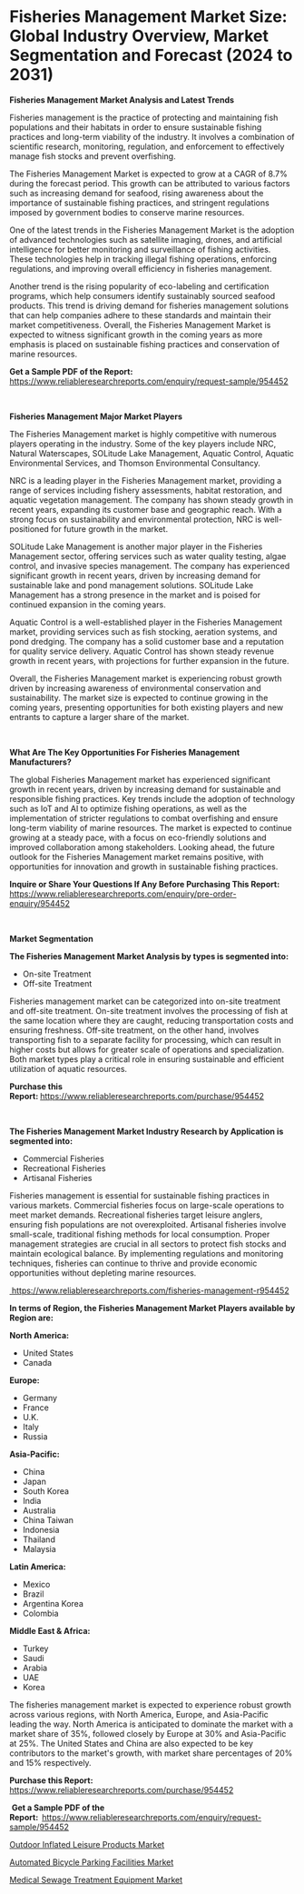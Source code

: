 <p><h1>Fisheries Management Market Size: Global Industry Overview, Market Segmentation and Forecast (2024 to 2031)</h1></p><p><strong>Fisheries Management Market Analysis and Latest Trends</strong></p>
<p><p>Fisheries management is the practice of protecting and maintaining fish populations and their habitats in order to ensure sustainable fishing practices and long-term viability of the industry. It involves a combination of scientific research, monitoring, regulation, and enforcement to effectively manage fish stocks and prevent overfishing.</p><p>The Fisheries Management Market is expected to grow at a CAGR of 8.7% during the forecast period. This growth can be attributed to various factors such as increasing demand for seafood, rising awareness about the importance of sustainable fishing practices, and stringent regulations imposed by government bodies to conserve marine resources.</p><p>One of the latest trends in the Fisheries Management Market is the adoption of advanced technologies such as satellite imaging, drones, and artificial intelligence for better monitoring and surveillance of fishing activities. These technologies help in tracking illegal fishing operations, enforcing regulations, and improving overall efficiency in fisheries management.</p><p>Another trend is the rising popularity of eco-labeling and certification programs, which help consumers identify sustainably sourced seafood products. This trend is driving demand for fisheries management solutions that can help companies adhere to these standards and maintain their market competitiveness. Overall, the Fisheries Management Market is expected to witness significant growth in the coming years as more emphasis is placed on sustainable fishing practices and conservation of marine resources.</p></p>
<p><strong>Get a Sample PDF of the Report:&nbsp;</strong> <a href="https://www.reliableresearchreports.com/enquiry/request-sample/954452">https://www.reliableresearchreports.com/enquiry/request-sample/954452</a></p>
<p>&nbsp;</p>
<p><strong>Fisheries Management Major Market Players</strong></p>
<p><p>The Fisheries Management market is highly competitive with numerous players operating in the industry. Some of the key players include NRC, Natural Waterscapes, SOLitude Lake Management, Aquatic Control, Aquatic Environmental Services, and Thomson Environmental Consultancy.</p><p>NRC is a leading player in the Fisheries Management market, providing a range of services including fishery assessments, habitat restoration, and aquatic vegetation management. The company has shown steady growth in recent years, expanding its customer base and geographic reach. With a strong focus on sustainability and environmental protection, NRC is well-positioned for future growth in the market.</p><p>SOLitude Lake Management is another major player in the Fisheries Management sector, offering services such as water quality testing, algae control, and invasive species management. The company has experienced significant growth in recent years, driven by increasing demand for sustainable lake and pond management solutions. SOLitude Lake Management has a strong presence in the market and is poised for continued expansion in the coming years.</p><p>Aquatic Control is a well-established player in the Fisheries Management market, providing services such as fish stocking, aeration systems, and pond dredging. The company has a solid customer base and a reputation for quality service delivery. Aquatic Control has shown steady revenue growth in recent years, with projections for further expansion in the future.</p><p>Overall, the Fisheries Management market is experiencing robust growth driven by increasing awareness of environmental conservation and sustainability. The market size is expected to continue growing in the coming years, presenting opportunities for both existing players and new entrants to capture a larger share of the market.</p></p>
<p>&nbsp;</p>
<p><strong>What Are The Key Opportunities For Fisheries Management Manufacturers?</strong></p>
<p><p>The global Fisheries Management market has experienced significant growth in recent years, driven by increasing demand for sustainable and responsible fishing practices. Key trends include the adoption of technology such as IoT and AI to optimize fishing operations, as well as the implementation of stricter regulations to combat overfishing and ensure long-term viability of marine resources. The market is expected to continue growing at a steady pace, with a focus on eco-friendly solutions and improved collaboration among stakeholders. Looking ahead, the future outlook for the Fisheries Management market remains positive, with opportunities for innovation and growth in sustainable fishing practices.</p></p>
<p><strong>Inquire or Share Your Questions If Any Before Purchasing This Report:</strong> <a href="https://www.reliableresearchreports.com/enquiry/pre-order-enquiry/954452">https://www.reliableresearchreports.com/enquiry/pre-order-enquiry/954452</a></p>
<p>&nbsp;</p>
<p><strong>Market Segmentation</strong></p>
<p><strong>The Fisheries Management Market Analysis by types is segmented into:</strong></p>
<p><ul><li>On-site Treatment</li><li>Off-site Treatment</li></ul></p>
<p><p>Fisheries management market can be categorized into on-site treatment and off-site treatment. On-site treatment involves the processing of fish at the same location where they are caught, reducing transportation costs and ensuring freshness. Off-site treatment, on the other hand, involves transporting fish to a separate facility for processing, which can result in higher costs but allows for greater scale of operations and specialization. Both market types play a critical role in ensuring sustainable and efficient utilization of aquatic resources.</p></p>
<p><strong>Purchase this Report:&nbsp;</strong><a href="https://www.reliableresearchreports.com/purchase/954452">https://www.reliableresearchreports.com/purchase/954452</a></p>
<p>&nbsp;</p>
<p><strong>The Fisheries Management Market Industry Research by Application is segmented into:</strong></p>
<p><ul><li>Commercial Fisheries</li><li>Recreational Fisheries</li><li>Artisanal Fisheries</li></ul></p>
<p><p>Fisheries management is essential for sustainable fishing practices in various markets. Commercial fisheries focus on large-scale operations to meet market demands. Recreational fisheries target leisure anglers, ensuring fish populations are not overexploited. Artisanal fisheries involve small-scale, traditional fishing methods for local consumption. Proper management strategies are crucial in all sectors to protect fish stocks and maintain ecological balance. By implementing regulations and monitoring techniques, fisheries can continue to thrive and provide economic opportunities without depleting marine resources.</p></p>
<p><a href="https://www.reliableresearchreports.com/fisheries-management-r954452">&nbsp;https://www.reliableresearchreports.com/fisheries-management-r954452</a></p>
<p><strong>In terms of Region, the Fisheries Management Market Players available by Region are:</strong></p>
<p>
    <p> <strong> North America: </strong>
        <ul>
            <li>United States</li>
            <li>Canada</li>
        </ul>
        </p> 
    <p> <strong> Europe: </strong>
        <ul>
            <li>Germany</li>
            <li>France</li>
            <li>U.K.</li>
            <li>Italy</li>
            <li>Russia</li>
        </ul>
        </p> 
    <p> <strong> Asia-Pacific: </strong>
        <ul>
            <li>China</li>
            <li>Japan</li>
            <li>South Korea</li>
            <li>India</li>
            <li>Australia</li>
            <li>China Taiwan</li>
            <li>Indonesia</li>
            <li>Thailand</li>
            <li>Malaysia</li>
        </ul>
        </p> 
    <p> <strong> Latin America: </strong>
        <ul>
            <li>Mexico</li>
            <li>Brazil</li>
            <li>Argentina Korea</li>
            <li>Colombia</li>
        </ul>
        </p> 
    <p> <strong> Middle East & Africa: </strong>
        <ul>
            <li>Turkey</li>
            <li>Saudi</li>
            <li>Arabia</li>
            <li>UAE</li>
            <li>Korea</li>
        </ul>
    </p>
    </p>
<p><p>The fisheries management market is expected to experience robust growth across various regions, with North America, Europe, and Asia-Pacific leading the way. North America is anticipated to dominate the market with a market share of 35%, followed closely by Europe at 30% and Asia-Pacific at 25%. The United States and China are also expected to be key contributors to the market's growth, with market share percentages of 20% and 15% respectively.</p></p>
<p><strong>Purchase this Report: </strong><a href="https://www.reliableresearchreports.com/purchase/954452">https://www.reliableresearchreports.com/purchase/954452</a></p>
<p>&nbsp;<strong>Get a Sample PDF of the Report:&nbsp;&nbsp;</strong><a href="https://www.reliableresearchreports.com/enquiry/request-sample/954452">https://www.reliableresearchreports.com/enquiry/request-sample/954452</a></p>
<p><strong></strong></p>
<p><p><a href="https://www.linkedin.com/pulse/outdoor-inflated-leisure-products-market-size-outlook-epocf">Outdoor Inflated Leisure Products Market</a></p><p><a href="https://www.linkedin.com/pulse/decoding-automated-bicycle-parking-facilities-market-metrics-l5i8e?trackingId=J56my6bRc2OCy4LnMHiLzA%3D%3D">Automated Bicycle Parking Facilities Market</a></p><p><a href="https://www.linkedin.com/pulse/medical-sewage-treatment-equipment-market-exploring-share-ienke">Medical Sewage Treatment Equipment Market</a></p></p>